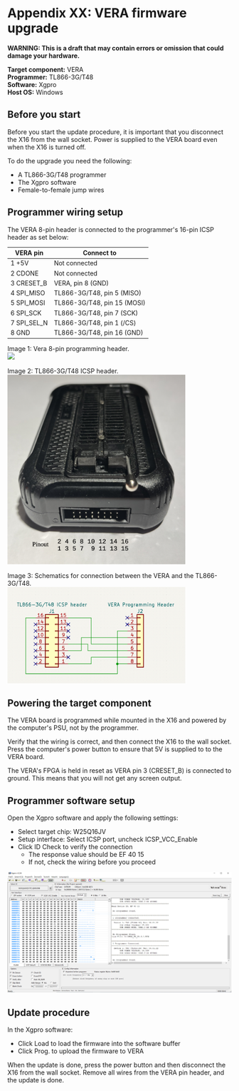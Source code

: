 # Appendix XX: VERA firmware upgrade

**WARNING: This is a draft that may contain errors or omission that could damage your hardware.**

**Target component:** VERA  
**Programmer:** TL866-3G/T48  
**Software:** Xgpro  
**Host OS:** Windows  


## Before you start

Before you start the update procedure, it is important that
you disconnect the X16 from the wall socket. Power is supplied to the
VERA board even when the X16 is turned off.

To do the upgrade you need the following:
- A TL866-3G/T48 programmer
- The Xgpro software
- Female-to-female jump wires


## Programmer wiring setup

The VERA 8-pin header is connected to the programmer's
16-pin ICSP header as set below:

| VERA pin    | Connect to                  |
|-------------|-----------------------------|
| 1 +5V       | Not connected               |
| 2 CDONE     | Not connected               |
| 3 CRESET_B  | VERA, pin 8 (GND)           |
| 4 SPI_MISO  | TL866-3G/T48, pin 5 (MISO)  |
| 5 SPI_MOSI  | TL866-3G/T48, pin 15 (MOSI) |
| 6 SPI_SCK   | TL866-3G/T48, pin 7 (SCK)   |
| 7 SPI_SEL_N | TL866-3G/T48, pin 1 (/CS)   |
| 8 GND       | TL866-3G/T48, pin 16 (GND)  |

Image 1: Vera 8-pin programming header.<br>
<img src="images/vera-prg-hdr.png" width="400" />

Image 2: TL866-3G/T48 ICSP header.<br>
<img src="images/tl866-3g-icsp.png" width="400" />

Image 3: Schematics for connection between the VERA and the TL866-3G/T48.<br>
<img src="images/tl866-3g-to-vera.png" width="400" />


## Powering the target component

The VERA board is programmed while mounted in the X16 and powered
by the computer's PSU, not by the programmer.

Verify that the wiring is correct, and then connect the X16 
to the wall socket. Press the
computer's power button to ensure that 5V is supplied to
to the VERA board.

The VERA's FPGA is held in reset as VERA pin 3 (CRESET_B)
is connected to ground. This means that you will not get
any screen output.


## Programmer software setup

Open the Xgpro software and apply the following settings:

- Select target chip: W25Q16JV
- Setup interface: Select ICSP port, uncheck ICSP_VCC_Enable
- Click ID Check to verify the connection
    - The response value should be EF 40 15
    - If not, check the wiring before you proceed

<img src="images/xgpro-window.png" width="600" />


## Update procedure

In the Xgpro software:
- Click Load to load the firmware into the software buffer
- Click Prog. to upload the firmware to VERA

When the update is done, press the power button and then disconnect the X16 from the wall socket. Remove all wires from the VERA pin header,
and the update is done.